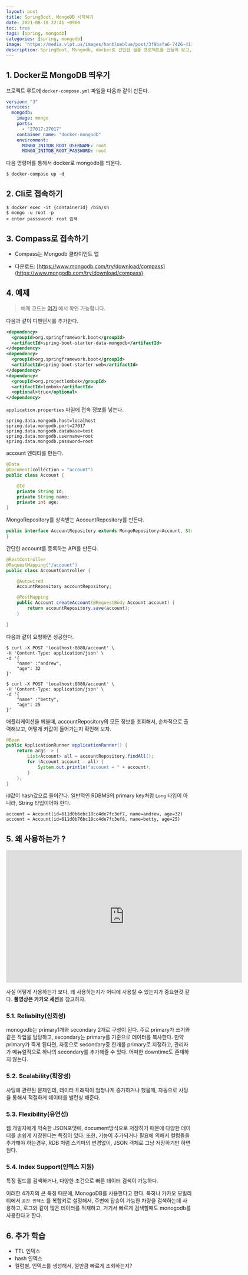 ```yaml
---
layout: post
title: SpringBoot, MongoDB 시작하기
date: 2021-08-18 22:41 +0900
toc: true
tags: [spring, mongodb]
categories: [spring, mongodb]
image: 'https://media.vlpt.us/images/hanblueblue/post/3f9bafa6-7426-4118-af83-94e597516200/spring-data-mongodb.png'
description: SpringBoot, Mongodb, docker로 간단한 샘플 프로젝트를 만들어 보고, 주로 어디에 사용하는지에 대해서 알아보자.
---
```


## 1. Docker로 MongoDB 띄우기

프로젝트 루트에 `docker-compose.yml`  파일을 다음과 같이 만든다.

```yaml
version: "3"
services:
  mongodb:
    image: mongo
    ports:
      - "27017:27017"
    container_name: "docker-mongodb"
    environment:
      MONGO_INITDB_ROOT_USERNAME: root
      MONGO_INITDB_ROOT_PASSWORD: root
```



다음 명령어를 통해서 docker로 mongodb를 띄운다.

```shell
$ docker-compose up -d 
```



## 2. Cli로 접속하기 

```shell
$ docker exec -it {containerId} /bin/sh
$ mongo -u root -p
> enter passsword: root 입력
```



## 3. Compass로 접속하기 

- Compass는 Mongodb 클라이언트 앱

- 다운로드: [https://www.mongodb.com/try/download/compass](https://www.mongodb.com/try/download/compass)

  



## 4. 예제 

> 예제 코드는 [여기](https://github.com/umanking/spring-mongo-starter-example) 에서 확인 가능합니다. 

다음과 같이 디펜던시를 추가한다.

```xml
<dependency>
  <groupId>org.springframework.boot</groupId>
  <artifactId>spring-boot-starter-data-mongodb</artifactId>
</dependency>
<dependency>
  <groupId>org.springframework.boot</groupId>
  <artifactId>spring-boot-starter-web</artifactId>
</dependency>
<dependency>
  <groupId>org.projectlombok</groupId>
  <artifactId>lombok</artifactId>
  <optional>true</optional>
</dependency>
```



`application.properties`  파일에 접속 정보를 넣는다.

```properties
spring.data.mongodb.host=localhost
spring.data.mongodb.port=27017
spring.data.mongodb.database=test
spring.data.mongodb.username=root
spring.data.mongodb.password=root
```

account 엔티티를 만든다.

```java
@Data
@Document(collection = "account")
public class Account {

    @Id
    private String id;
    private String name;
  	private int age;
}
```



MongoRepository를 상속받는 AccountRepository를 만든다.

```java
public interface AccountRepository extends MongoRepository<Account, String> {
}
```



간단한 account를 등록하는 API를 만든다. 

```java
@RestController
@RequestMapping("/account")
public class AccountController {

    @Autowired
    AccountRepository accountRepository;

    @PostMapping
    public Account createAccount(@RequestBody Account account) {
        return accountRepository.save(account);
    }
  
}
```



다음과 같이 요청하면 성공한다.  

```shell
$ curl -X POST 'localhost:8080/account' \
-H 'Content-Type: application/json' \
-d '{
    "name" :"andrew",
    "age": 32
}'
```

```shell
$ curl -X POST 'localhost:8080/account' \
-H 'Content-Type: application/json' \
-d '{
    "name" :"betty",
    "age": 25
}'
```



애플리케이션을 띄울때, accountRepository의 모든 정보를 조회해서, 순차적으로 출력해보고, 어떻게 키값이 들어가는지 확인해 보자. 

```java
@Bean
public ApplicationRunner applicationRunner() {
    return args -> {
        List<Account> all = accountRepository.findAll();
        for (Account account : all) {
            System.out.println("account = " + account);
        }
    };
}
```

id값이 hash값으로 들어간다. 일반적인 RDBMS의 primary key처럼 `Long` 타입이 아니라, String 타입이어야 한다.

```
account = Account(id=611d0b6ebc18cc4de7fc3ef7, name=andrew, age=32)
account = Account(id=611d0b76bc18cc4de7fc3ef8, name=betty, age=25)
```



## 5. 왜 사용하는가 ?
<iframe title="카카오와 MongoDB" width="640" height="360" src="https://play-tv.kakao.com/embed/player/cliplink/414072595?service=player_share" allowfullscreen frameborder="0" scrolling="no" allow="autoplay; fullscreen; encrypted-media"></iframe>

사실 어떻게 사용하는가 보다, 왜 사용하는지가 어디에 사용할 수 있는지가 중요한것 같다. **풀영상은 카카오 세션**을 참고하자. 

### 5.1. Reliabilty(신뢰성)

monogodb는 primary1개와 secondary 2개로 구성이 된다. 주로 primary가 쓰기와 같은 작업을 담당하고, secondary는 primary를 기준으로 데이터를 복사한다. 만약 primary가 죽게 된다면, 자동으로 secondary중 한개를 primary로 지정하고, 관리자가 메뉴얼적으로 하나의 secondary를 추가해줄 수 있다. 어떠한 downtime도 존재하지 않는다. 

### 5.2. Scalability(확장성)

샤딩에 관련된 문제인데, 데이터 트래픽이 엄청나게 증가하거나 했을때, 자동으로 샤딩을 통해서 적절하게 데이터를 밸런싱 해준다.

### 5.3. Flexibility(유연성)

웹 개발자에게 익숙한 JSON포맷에, document방식으로 저장하기 때문에 다양한 데이터를 손쉽게 저장한다는 특징이 있다. 또한, 기능이 추가되거나 필요에 의해서 컬럼들을 추가해야 하는경우, RDB 처럼 스키마의 변경없이, JSON 객체로 그냥 저장하기만 하면 된다.

### 5.4. Index Support(인덱스 지원)

특정 필드를 검색하거나, 다양한 조건으로 빠른 데이터 검색이 가능하다. 

이러한  4가지의 큰 특징 때문에, MonogoDB를 사용한다고 한다. 특히나 카카오 모빌리티에서 `공간 인덱스` 를 복합키로 설정해서, 주변에 탑승이 가능한 차량을 검색하는데 사용하고, 로그와 같이 많은 데이터를 적재하고, 거기서 빠르게 검색할때도 monogodb를 사용한다고 한다. 





## 6. 추가 학습

- TTL 인덱스
- hash 인덱스 
- 컬럼별, 인덱스를 생성해서, 얼만큼 빠르게 조회하는지?